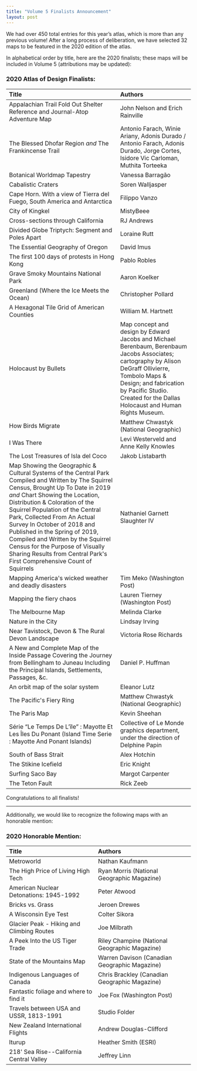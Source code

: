 ```yaml
---
title: "Volume 5 Finalists Announcement"
layout: post
---
```


We had over 450 total entries for this year’s atlas, which is more than any previous volume! After a long process of deliberation, we have selected 32 maps to be featured in the 2020 edition of the atlas.  

In alphabetical order by title, here are the 2020 finalists; these maps will be included in Volume 5 (attributions may be updated):

### 2020 Atlas of Design Finalists: 

| Title | Authors |  
| :--- | :--- |  
| Appalachian Trail Fold Out Shelter Reference and Journal-Atop Adventure Map | John Nelson and Erich Rainville |  
| The Blessed Dhofar Region *and* The Frankincense Trail | Antonio Farach, Winie Ariany, Adonis Durado / Antonio Farach, Adonis Durado, Jorge Cortes, Isidore Vic Carloman, Muthita Torteeka |  
| Botanical Worldmap Tapestry | Vanessa Barragão |  
| Cabalistic Craters | Soren Walljasper |  
| Cape Horn. With a view of Tierra del Fuego, South America and Antarctica | Filippo Vanzo |  
| City of Kingkel | MistyBeee |  
| Cross-sections through California | RJ Andrews |  
| Divided Globe Triptych: Segment and Poles Apart | Loraine Rutt | 
| The Essential Geography of Oregon | David Imus |  
| The first 100 days of protests in Hong Kong | Pablo Robles |  
| Grave Smoky Mountains National Park | Aaron Koelker |  
| Greenland (Where the Ice Meets the Ocean) | Christopher Pollard |  
| A Hexagonal Tile Grid of American Counties | William M. Hartnett |  
| Holocaust by Bullets | Map concept and design by Edward Jacobs and Michael Berenbaum, Berenbaum Jacobs Associates; cartography by Alison DeGraff Ollivierre, Tombolo Maps & Design; and fabrication by Pacific Studio. Created for the Dallas Holocaust and Human Rights Museum. |  
| How Birds Migrate | Matthew Chwastyk (National Geographic) |  
| I Was There | Levi Westerveld and Anne Kelly Knowles |   
| The Lost Treasures of Isla del Coco | Jakob Listabarth |  
| Map Showing the Geographic & Cultural Systems of the Central Park Compiled and Written by The Squirrel Census, Brought Up To Date in 2019 *and* Chart Showing the Location, Distribution & Coloration of the Squirrel Population of the Central Park, Collected From An Actual Survey In October of 2018 and Published in the Spring of 2019, Compiled and Written by the Squirrel Census for the Purpose of Visually Sharing Results from Central Park's First Comprehensive Count of Squirrels |     Nathaniel Garnett Slaughter IV |  
| Mapping America's wicked weather and deadly disasters | Tim Meko (Washington Post) |  
| Mapping the fiery chaos | Lauren Tierney (Washington Post) |  
| The Melbourne Map | Melinda Clarke |  
| Nature in the City | Lindsay Irving |  
| Near Tavistock, Devon & The Rural Devon Landscape | Victoria Rose Richards |  
| A New and Complete Map of the Inside Passage Covering the Journey from Bellingham to Juneau Including the Principal Islands, Settlements, Passages, &c. | Daniel P. Huffman |  
| An orbit map of the solar system | Eleanor Lutz |  
| The Pacific's Fiery Ring | Matthew Chwastyk (National Geographic) |  
| The Paris Map | Kevin Sheehan |  
| Série “Le Temps De L’île” : Mayotte Et Les Îles Du Ponant (Island Time Serie : Mayotte And Ponant Islands) | Collective of Le Monde graphics department, under the direction of Delphine Papin  |  
| South of Bass Strait | Alex Hotchin |  
| The Stikine Icefield | Eric Knight |  
| Surfing Saco Bay | Margot Carpenter |  
| The Teton Fault | Rick Zeeb |  


Congratulations to all finalists! 

--- 

Additionally, we would like to recognize the following maps with an honorable mention: 
### 2020 Honorable Mention: 

| Title | Authors |  
| :--- | :--- |  
| Metroworld | Nathan Kaufmann |   
| The High Price of Living High Tech | Ryan Morris (National Geographic Magazine) |   
| American Nuclear Detonations: 1945-1992 | Peter Atwood |   
| Bricks vs. Grass | Jeroen Drewes |  
| A Wisconsin Eye Test | Colter Sikora |  
| Glacier Peak - Hiking and Climbing Routes | Joe Milbrath |   
| A Peek Into the US Tiger Trade | Riley Champine (National Geographic Magazine) |   
| State of the Mountains Map | Warren Davison (Canadian Geographic Magazine) |   
| Indigenous Languages of Canada | Chris Brackley (Canadian Geographic Magazine) |   
| Fantastic foliage and where to find it | Joe Fox (Washington Post) |   
| Travels between USA and USSR, 1813-1991 | Studio Folder |   
| New Zealand International Flights | Andrew Douglas-Clifford |   
| Iturup | Heather Smith (ESRI) |   
| 218' Sea Rise--California Central Valley | Jeffrey Linn |   

